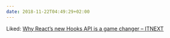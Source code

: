 ```yaml
---
date: 2018-11-22T04:49:29+02:00
---
```


Liked: [Why React’s new Hooks API is a game changer – ITNEXT](https://itnext.io/why-reacts-hooks-api-is-a-game-changer-8731c2b0a8c)
